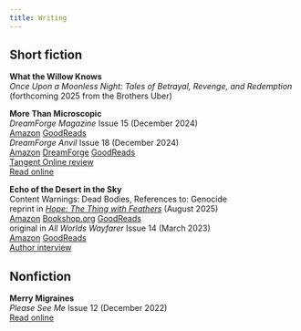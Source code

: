 ```yaml
---
title: Writing
---
```


## Short fiction
**What the Willow Knows**
<br>_Once Upon a Moonless Night: Tales of Betrayal, Revenge, and Redemption_ (forthcoming 2025 from the Brothers Uber)

**More Than Microscopic**
<br>_DreamForge Magazine_ Issue 15 (December 2024)
<br>[Amazon](https://a.co/d/1itSqtL) [GoodReads](https://www.goodreads.com/book/show/222226575-dreamforge-magazine-issue-15)
<br>_DreamForge Anvil_ Issue 18 (December 2024)
<br>[Amazon](https://a.co/d/ejVnNjb) [DreamForge](https://dreamforgemagazine.com/product/dreamforge-anvil-issue-18-epub-mobi-pdf/) [GoodReads](https://www.goodreads.com/book/show/222160411-dreamforge-magazine---anvil-issue-18)
<br>[Tangent Online review](https://tangentonline.com/e-market-quarterly/dreamforge-anvil-18-winter-2024/)
<br>[Read online](https://dreamforgemagazine.com/story/more-than-microscopic/)

**Echo of the Desert in the Sky**
<br>Content Warnings: Dead Bodies, References to: Genocide
<br>reprint in [_Hope: The Thing with Feathers_](https://books.metaphorosis.com/anthology/2025/hope-the-thing-with-feathers/) (August 2025)
<br>[Amazon](https://a.co/d/cGH6Cff) [Bookshop.org](https://bookshop.org/p/books/hope-the-thing-with-feathers-b-morris-allen/2d01c93dbb8abaea?ean=9781640760110) [GoodReads](https://www.goodreads.com/book/show/235780086-hope)
<br>original in _All Worlds Wayfarer_ Issue 14 (March 2023)
<br>[Amazon](https://a.co/d/0O1kxLa) [GoodReads](https://www.goodreads.com/book/show/122600905-all-worlds-wayfarer)
<br>[Author interview](https://maggieslater.com/2025/08/08/three-questions-erin-darrow/)

## Nonfiction
**Merry Migraines**
<br>_Please See Me_ Issue 12 (December 2022)
<br>[Read online](https://pleaseseeme.com/issue-12-diagnosis/nonfiction/merry-migraines-psm-12-cnf-erin-darrow/)

